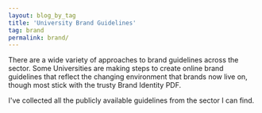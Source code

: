 ```yaml
---
layout: blog_by_tag
title: 'University Brand Guidelines'
tag: brand
permalink: brand/
---
```


There are a wide variety of approaches to brand guidelines across the sector. Some Universities are making steps to create online brand guidelines that reflect the changing environment that brands now live on, though most stick with the trusty Brand Identity PDF.

I've collected all the publicly available guidelines from the sector I can find.
